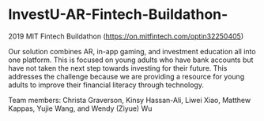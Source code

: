# InvestU-AR-Fintech-Buildathon-
2019 MIT Fintech Buildathon (https://on.mitfintech.com/optin32250405)  

Our solution combines AR, in-app gaming, and investment education all into one platform. 
This is focused on young adults who have bank accounts but have not taken the next step towards investing for their future. This addresses the challenge because we are providing a resource for young adults to improve their financial literacy through technology.  

Team members: Christa Graverson, Kinsy Hassan-Ali, Liwei Xiao, Matthew Kappas, Yujie Wang, and Wendy (Ziyue) Wu
